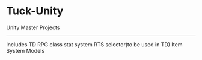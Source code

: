 Tuck-Unity
==========
Unity Master Projects
************************************
Includes TD
RPG class stat system
RTS selector(to be used in TD)
Item System
Models

